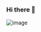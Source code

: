 ### Hi there 👋


	
	

![image](https://user-images.githubusercontent.com/35953866/137537556-0f3c6edd-8f0a-4c4f-8955-2a69c480935f.png)
